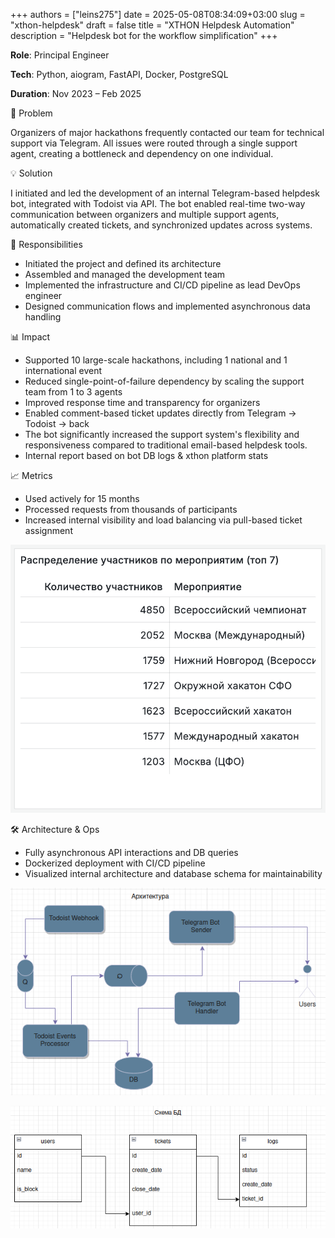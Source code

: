 +++ 
authors = ["leins275"]
date = 2025-05-08T08:34:09+03:00
slug = "xthon-helpdesk"
draft = false
title = "XTHON Helpdesk Automation"
description = "Helpdesk bot for the workflow simplification"
+++

**Role**: Principal Engineer

**Tech**: Python, aiogram, FastAPI, Docker, PostgreSQL

**Duration**: Nov 2023 – Feb 2025

🧩 Problem

Organizers of major hackathons frequently contacted our team for technical support via Telegram. All issues were routed through a single support agent, creating a bottleneck and dependency on one individual.

💡 Solution

I initiated and led the development of an internal Telegram-based helpdesk bot, integrated with Todoist via API. The bot enabled real-time two-way communication between organizers and multiple support agents, automatically created tickets, and synchronized updates across systems.

🔧 Responsibilities
- Initiated the project and defined its architecture
- Assembled and managed the development team
- Implemented the infrastructure and CI/CD pipeline as lead DevOps engineer
- Designed communication flows and implemented asynchronous data handling

📊 Impact
- Supported 10 large-scale hackathons, including 1 national and 1 international event
- Reduced single-point-of-failure dependency by scaling the support team from 1 to 3 agents
- Improved response time and transparency for organizers
- Enabled comment-based ticket updates directly from Telegram → Todoist → back
- The bot significantly increased the support system's flexibility and responsiveness compared to traditional email-based helpdesk tools.
- Internal report based on bot DB logs & xthon platform stats

📈 Metrics
- Used actively for 15 months
- Processed requests from thousands of participants
- Increased internal visibility and load balancing via pull-based ticket assignment

![Number of attendees](img/number-attendees.png)

🛠 Architecture & Ops
- Fully asynchronous API interactions and DB queries
- Dockerized deployment with CI/CD pipeline
- Visualized internal architecture and database schema for maintainability


![Solution architecture](img/architecture.png)

![DB schema](img/schema_db.png)